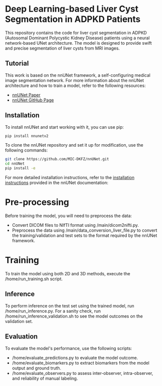 # Deep Learning-based Liver Cyst Segmentation in ADPKD Patients

This repository contains the code for liver cyst segmentation in ADPKD (Autosomal Dominant Polycystic Kidney Disease) patients using a neural network-based UNet architecture. The model is designed to provide swift and precise segmentation of liver cysts from MRI images.

## Tutorial

This work is based on the nnUNet framework, a self-configuring medical image segmentation network. For more information about the nnUNet architecture and how to train a model, refer to the following resources:

- [nnUNet Paper](https://www.nature.com/articles/s41592-020-01008-z)
- [nnUNet GitHub Page](https://github.com/MIC-DKFZ/nnUNet)

## Installation

To install nnUNet and start working with it, you can use pip:
```bash
pip install nnunetv2
```

To clone the nnUNet repository and set it up for modification, use the following commands:

```bash
git clone https://github.com/MIC-DKFZ/nnUNet.git
cd nnUNet
pip install -e
```

For more detailed installation instructions, refer to the [installation instructions](https://github.com/MIC-DKFZ/nnUNet/blob/master/documentation/installation_instructions.md) provided in the nnUNet documentation:


# Pre-processing
Before training the model, you will need to preprocess the data:

- Convert DICOM files to NIfTI format using /main/dicom2nifti.py.
- Preprocess the data using /main/data_conversion_liver_file.py to convert the training/validation and test sets to the format required by the nnUNet framework.

# Training
To train the model using both 2D and 3D methods, execute the /home/run_training.sh script.

## Inference
To perform inference on the test set using the trained model, run /home/run_inference.py.
For a sanity check, run /home/run_inference_validation.sh to see the model outcomes on the validation set.

## Evaluation
To evaluate the model's performance, use the following scripts:

- /home/evaluate_predictions.py to evaluate the model outcome.
- /home/evaluate_biomarkers.py to extract biomarkers from the model output and ground truth.
- /home/evaluate_observers.py to assess inter-observer, intra-observer, and reliability of manual labeling.

